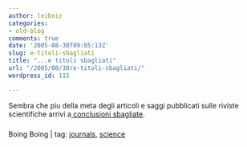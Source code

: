 ```yaml
---
author: leibniz
categories:
- old-blog
comments: true
date: '2005-08-30T09:05:13Z'
slug: e-titoli-sbagliati
title: "...e titoli sbagliati"
url: "/2005/08/30/e-titoli-sbagliati/"
wordpress_id: 115

---
```

Sembra che piu della meta degli articoli e saggi pubblicati sulle riviste scientifiche arrivi a[ conclusioni sbagliate](http://www.boingboing.net/2005/08/30/journal_article_50_o.html).  



### 
Boing Boing |  tag: [journals](http://www.technorati.com/tags/journals), [science](http://www.technorati.com/tags/science)

  
  

